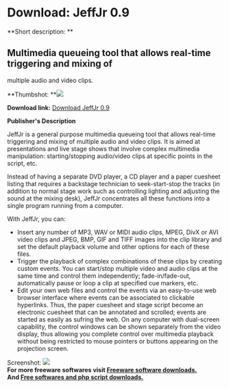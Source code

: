 # Download: JeffJr 0.9

**Short description: **

## Multimedia queueing tool that allows real-time triggering and mixing of
multiple audio and video clips.

  
**Thumbshot: **![](http://www.freewarefiles.com/screenshot/jeffjr_md.jpg)   
  
**Download link:** [Download JeffJr 0.9](http://freesoftwares.boysofts.com/JeffJr_program_27703.html)  
  

**Publisher's Description**  
  

JeffJr is a general purpose multimedia queueing tool that allows real-time
triggering and mixing of multiple audio and video clips. It is aimed at
presentations and live stage shows that involve complex multimedia
manipulation: starting/stopping audio/video clips at specific points in the
script, etc.

Instead of having a separate DVD player, a CD player and a paper cuesheet
listing that requires a backstage technician to seek-start-stop the tracks (in
addition to normal stage work such as controlling lighting and adjusting the
sound at the mixing desk), JeffJr concentrates all these functions into a
single program running from a computer.

With JeffJr, you can:

  * Insert any number of MP3, WAV or MIDI audio clips, MPEG, DivX or AVI video clips and JPEG, BMP, GIF and TIFF images into the clip library and set the default playback volume and other options for each of these files. 
  * Trigger the playback of complex combinations of these clips by creating custom events. You can start/stop multiple video and audio clips at the same time and control them independently; fade-in/fade-out, automatically pause or loop a clip at specified cue markers, etc. 
  * Edit your own web files and control the events via an easy-to-use web browser interface where events can be associated to clickable hyperlinks. Thus, the paper cuesheet and stage script become an electronic cuesheet that can be annotated and scrolled; events are started as easily as sufring the web. 
On any computer with dual-screen capability, the control windows can be shown
separately from the video display, thus allowing you complete control over
multimedia playback without being restricted to mouse pointers or buttons
appearing on the projection screen.

  
  
Screenshot: ![](http://www.freewarefiles.com/screenshot/jeffjr.jpg)  
**For more freeware softwares visit [Freeware software downloads.](http://freesoftwares.boysofts.com/)**   
**And [Free softwares and php script downloads.](http://www.boysofts.com/)**


